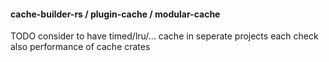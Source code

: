 #### cache-builder-rs / plugin-cache / modular-cache

TODO
consider to have timed/lru/... cache in seperate projects each
check also performance of cache crates